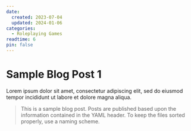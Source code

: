 ```yaml
---
date:
  created: 2023-07-04
  updated: 2024-01-06
categories:
  - Roleplaying Games
readtime: 6
pin: false
---
```


# Sample Blog Post 1

Lorem ipsum dolor sit amet, consectetur adipiscing elit, sed do eiusmod tempor incididunt ut labore et dolore magna aliqua.

>This is a sample blog post. Posts are published based upon the information contained in the YAML header. To keep the files sorted properly, use a naming scheme.

<!--Enter the file naming scheme here with a legend below-->